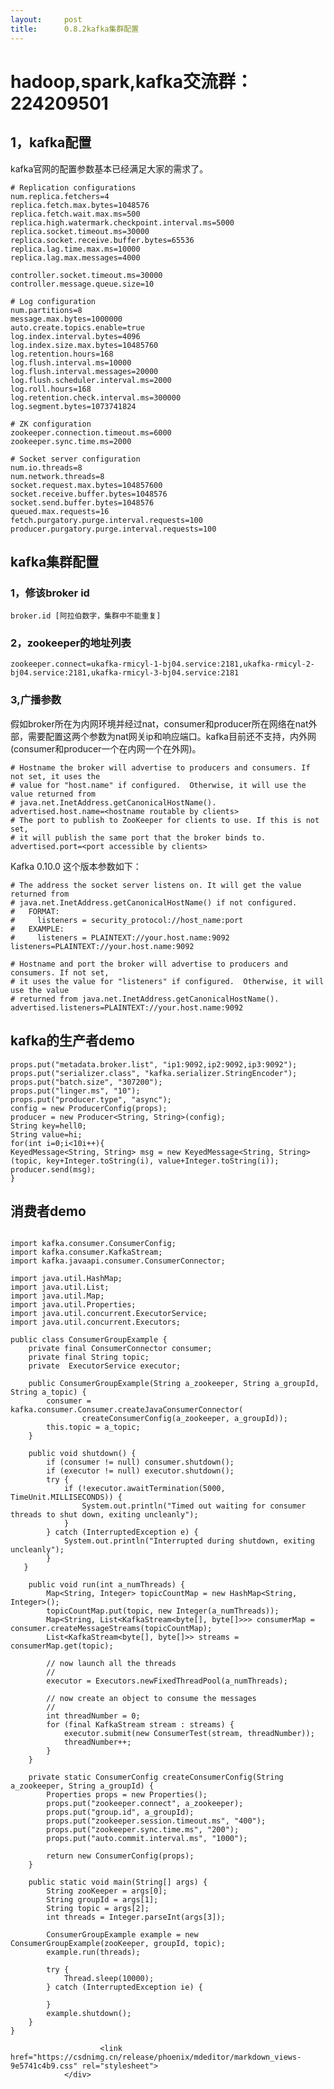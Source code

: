 ```yaml
---
layout:     post
title:      0.8.2kafka集群配置
---
```

<div id="article_content" class="article_content clearfix csdn-tracking-statistics" data-pid="blog" data-mod="popu_307" data-dsm="post">
								            <div id="content_views" class="markdown_views prism-atom-one-dark">
							<!-- flowchart 箭头图标 勿删 -->
							<svg xmlns="http://www.w3.org/2000/svg" style="display: none;"><path stroke-linecap="round" d="M5,0 0,2.5 5,5z" id="raphael-marker-block" style="-webkit-tap-highlight-color: rgba(0, 0, 0, 0);"></path></svg>
							<h1 id="hadoopsparkkafka交流群224209501">hadoop,spark,kafka交流群：224209501</h1>

<h2 id="1kafka配置">1，kafka配置</h2>

<p>kafka官网的配置参数基本已经满足大家的需求了。</p>



<pre class="prettyprint"><code class=" hljs avrasm"><span class="hljs-preprocessor"># Replication configurations</span>
num<span class="hljs-preprocessor">.replica</span><span class="hljs-preprocessor">.fetchers</span>=<span class="hljs-number">4</span>
replica<span class="hljs-preprocessor">.fetch</span><span class="hljs-preprocessor">.max</span><span class="hljs-preprocessor">.bytes</span>=<span class="hljs-number">1048576</span>
replica<span class="hljs-preprocessor">.fetch</span><span class="hljs-preprocessor">.wait</span><span class="hljs-preprocessor">.max</span><span class="hljs-preprocessor">.ms</span>=<span class="hljs-number">500</span>
replica<span class="hljs-preprocessor">.high</span><span class="hljs-preprocessor">.watermark</span><span class="hljs-preprocessor">.checkpoint</span><span class="hljs-preprocessor">.interval</span><span class="hljs-preprocessor">.ms</span>=<span class="hljs-number">5000</span>
replica<span class="hljs-preprocessor">.socket</span><span class="hljs-preprocessor">.timeout</span><span class="hljs-preprocessor">.ms</span>=<span class="hljs-number">30000</span>
replica<span class="hljs-preprocessor">.socket</span><span class="hljs-preprocessor">.receive</span><span class="hljs-preprocessor">.buffer</span><span class="hljs-preprocessor">.bytes</span>=<span class="hljs-number">65536</span>
replica<span class="hljs-preprocessor">.lag</span><span class="hljs-preprocessor">.time</span><span class="hljs-preprocessor">.max</span><span class="hljs-preprocessor">.ms</span>=<span class="hljs-number">10000</span>
replica<span class="hljs-preprocessor">.lag</span><span class="hljs-preprocessor">.max</span><span class="hljs-preprocessor">.messages</span>=<span class="hljs-number">4000</span>

controller<span class="hljs-preprocessor">.socket</span><span class="hljs-preprocessor">.timeout</span><span class="hljs-preprocessor">.ms</span>=<span class="hljs-number">30000</span>
controller<span class="hljs-preprocessor">.message</span><span class="hljs-preprocessor">.queue</span><span class="hljs-preprocessor">.size</span>=<span class="hljs-number">10</span>

<span class="hljs-preprocessor"># Log configuration</span>
num<span class="hljs-preprocessor">.partitions</span>=<span class="hljs-number">8</span>
message<span class="hljs-preprocessor">.max</span><span class="hljs-preprocessor">.bytes</span>=<span class="hljs-number">1000000</span>
auto<span class="hljs-preprocessor">.create</span><span class="hljs-preprocessor">.topics</span><span class="hljs-preprocessor">.enable</span>=true
log<span class="hljs-preprocessor">.index</span><span class="hljs-preprocessor">.interval</span><span class="hljs-preprocessor">.bytes</span>=<span class="hljs-number">4096</span>
log<span class="hljs-preprocessor">.index</span><span class="hljs-preprocessor">.size</span><span class="hljs-preprocessor">.max</span><span class="hljs-preprocessor">.bytes</span>=<span class="hljs-number">10485760</span>
log<span class="hljs-preprocessor">.retention</span><span class="hljs-preprocessor">.hours</span>=<span class="hljs-number">168</span>
log<span class="hljs-preprocessor">.flush</span><span class="hljs-preprocessor">.interval</span><span class="hljs-preprocessor">.ms</span>=<span class="hljs-number">10000</span>
log<span class="hljs-preprocessor">.flush</span><span class="hljs-preprocessor">.interval</span><span class="hljs-preprocessor">.messages</span>=<span class="hljs-number">20000</span>
log<span class="hljs-preprocessor">.flush</span><span class="hljs-preprocessor">.scheduler</span><span class="hljs-preprocessor">.interval</span><span class="hljs-preprocessor">.ms</span>=<span class="hljs-number">2000</span>
log<span class="hljs-preprocessor">.roll</span><span class="hljs-preprocessor">.hours</span>=<span class="hljs-number">168</span>
log<span class="hljs-preprocessor">.retention</span><span class="hljs-preprocessor">.check</span><span class="hljs-preprocessor">.interval</span><span class="hljs-preprocessor">.ms</span>=<span class="hljs-number">300000</span>
log<span class="hljs-preprocessor">.segment</span><span class="hljs-preprocessor">.bytes</span>=<span class="hljs-number">1073741824</span>

<span class="hljs-preprocessor"># ZK configuration</span>
zookeeper<span class="hljs-preprocessor">.connection</span><span class="hljs-preprocessor">.timeout</span><span class="hljs-preprocessor">.ms</span>=<span class="hljs-number">6000</span>
zookeeper<span class="hljs-preprocessor">.sync</span><span class="hljs-preprocessor">.time</span><span class="hljs-preprocessor">.ms</span>=<span class="hljs-number">2000</span>

<span class="hljs-preprocessor"># Socket server configuration</span>
num<span class="hljs-preprocessor">.io</span><span class="hljs-preprocessor">.threads</span>=<span class="hljs-number">8</span>
num<span class="hljs-preprocessor">.network</span><span class="hljs-preprocessor">.threads</span>=<span class="hljs-number">8</span>
socket<span class="hljs-preprocessor">.request</span><span class="hljs-preprocessor">.max</span><span class="hljs-preprocessor">.bytes</span>=<span class="hljs-number">104857600</span>
socket<span class="hljs-preprocessor">.receive</span><span class="hljs-preprocessor">.buffer</span><span class="hljs-preprocessor">.bytes</span>=<span class="hljs-number">1048576</span>
socket<span class="hljs-preprocessor">.send</span><span class="hljs-preprocessor">.buffer</span><span class="hljs-preprocessor">.bytes</span>=<span class="hljs-number">1048576</span>
queued<span class="hljs-preprocessor">.max</span><span class="hljs-preprocessor">.requests</span>=<span class="hljs-number">16</span>
fetch<span class="hljs-preprocessor">.purgatory</span><span class="hljs-preprocessor">.purge</span><span class="hljs-preprocessor">.interval</span><span class="hljs-preprocessor">.requests</span>=<span class="hljs-number">100</span>
producer<span class="hljs-preprocessor">.purgatory</span><span class="hljs-preprocessor">.purge</span><span class="hljs-preprocessor">.interval</span><span class="hljs-preprocessor">.requests</span>=<span class="hljs-number">100</span></code></pre>



<h2 id="kafka集群配置">kafka集群配置</h2>



<h3 id="1修该broker-id">1，修该broker id</h3>



<pre class="prettyprint"><code class=" hljs css"><span class="hljs-tag">broker</span><span class="hljs-class">.id</span> <span class="hljs-attr_selector">[阿拉伯数字，集群中不能重复]</span></code></pre>



<h3 id="2zookeeper的地址列表">2，zookeeper的地址列表</h3>



<pre class="prettyprint"><code class=" hljs lasso">zookeeper<span class="hljs-built_in">.</span>connect<span class="hljs-subst">=</span>ukafka<span class="hljs-attribute">-rmicyl</span><span class="hljs-subst">-</span><span class="hljs-number">1</span><span class="hljs-attribute">-bj04</span><span class="hljs-built_in">.</span>service:<span class="hljs-number">2181</span>,ukafka<span class="hljs-attribute">-rmicyl</span><span class="hljs-subst">-</span><span class="hljs-number">2</span><span class="hljs-attribute">-bj04</span><span class="hljs-built_in">.</span>service:<span class="hljs-number">2181</span>,ukafka<span class="hljs-attribute">-rmicyl</span><span class="hljs-subst">-</span><span class="hljs-number">3</span><span class="hljs-attribute">-bj04</span><span class="hljs-built_in">.</span>service:<span class="hljs-number">2181</span></code></pre>



<h3 id="3广播参数">3,广播参数</h3>

<p>假如broker所在为内网环境并经过nat，consumer和producer所在网络在nat外部，需要配置这两个参数为nat网关ip和响应端口。kafka目前还不支持，内外网(consumer和producer一个在内网一个在外网)。</p>



<pre class="prettyprint"><code class=" hljs vhdl"># Hostname the broker will advertise <span class="hljs-keyword">to</span> producers <span class="hljs-keyword">and</span> consumers. <span class="hljs-keyword">If</span> <span class="hljs-keyword">not</span> set, it uses the
# value <span class="hljs-keyword">for</span> <span class="hljs-string">"host.name"</span> <span class="hljs-keyword">if</span> configured.  Otherwise, it will <span class="hljs-keyword">use</span> the value returned from
# java.net.InetAddress.getCanonicalHostName().
advertised.host.name=&lt;hostname routable by clients&gt;
# The <span class="hljs-keyword">port</span> <span class="hljs-keyword">to</span> publish <span class="hljs-keyword">to</span> ZooKeeper <span class="hljs-keyword">for</span> clients <span class="hljs-keyword">to</span> <span class="hljs-keyword">use</span>. <span class="hljs-keyword">If</span> this <span class="hljs-keyword">is</span> <span class="hljs-keyword">not</span> set,
# it will publish the same <span class="hljs-keyword">port</span> that the broker binds <span class="hljs-keyword">to</span>.
advertised.<span class="hljs-keyword">port</span>=&lt;<span class="hljs-keyword">port</span> accessible by clients&gt;</code></pre>

<p>Kafka 0.10.0 这个版本参数如下：</p>



<pre class="prettyprint"><code class=" hljs vala"><span class="hljs-preprocessor"># The address the socket server listens on. It will get the value returned from </span>
<span class="hljs-preprocessor"># java.net.InetAddress.getCanonicalHostName() if not configured.</span>
<span class="hljs-preprocessor">#   FORMAT:</span>
<span class="hljs-preprocessor">#     listeners = security_protocol://host_name:port</span>
<span class="hljs-preprocessor">#   EXAMPLE:</span>
<span class="hljs-preprocessor">#     listeners = PLAINTEXT://your.host.name:9092</span>
listeners=PLAINTEXT:<span class="hljs-comment">//your.host.name:9092</span>

<span class="hljs-preprocessor"># Hostname and port the broker will advertise to producers and consumers. If not set, </span>
<span class="hljs-preprocessor"># it uses the value for "listeners" if configured.  Otherwise, it will use the value</span>
<span class="hljs-preprocessor"># returned from java.net.InetAddress.getCanonicalHostName().</span>
advertised.listeners=PLAINTEXT:<span class="hljs-comment">//your.host.name:9092</span></code></pre>



<h2 id="kafka的生产者demo">kafka的生产者demo</h2>



<pre class="prettyprint"><code class=" hljs vbscript">props.put(<span class="hljs-string">"metadata.broker.list"</span>, <span class="hljs-string">"ip1:9092,ip2:9092,ip3:9092"</span>);
props.put(<span class="hljs-string">"serializer.class"</span>, <span class="hljs-string">"kafka.serializer.StringEncoder"</span>);
props.put(<span class="hljs-string">"batch.size"</span>, <span class="hljs-string">"307200"</span>);
props.put(<span class="hljs-string">"linger.ms"</span>, <span class="hljs-string">"10"</span>);
props.put(<span class="hljs-string">"producer.type"</span>, <span class="hljs-string">"async"</span>);
config = <span class="hljs-keyword">new</span> ProducerConfig(props);
producer = <span class="hljs-keyword">new</span> Producer&lt;<span class="hljs-built_in">String</span>, <span class="hljs-built_in">String</span>&gt;(config);
<span class="hljs-built_in">String</span> key=hell0;
<span class="hljs-built_in">String</span> value=hi;
<span class="hljs-keyword">for</span>(<span class="hljs-built_in">int</span> i=<span class="hljs-number">0</span>;i&lt;<span class="hljs-number">10</span>i++){
KeyedMessage&lt;<span class="hljs-built_in">String</span>, <span class="hljs-built_in">String</span>&gt; msg = <span class="hljs-keyword">new</span> KeyedMessage&lt;<span class="hljs-built_in">String</span>, <span class="hljs-built_in">String</span>&gt;(topic, key+Integer.toString(i), value+Integer.toString(i));
producer.send(msg);
}</code></pre>



<h2 id="消费者demo">消费者demo</h2>



<pre class="prettyprint"><code class=" hljs java">
<span class="hljs-keyword">import</span> kafka.consumer.ConsumerConfig;
<span class="hljs-keyword">import</span> kafka.consumer.KafkaStream;
<span class="hljs-keyword">import</span> kafka.javaapi.consumer.ConsumerConnector;

<span class="hljs-keyword">import</span> java.util.HashMap;
<span class="hljs-keyword">import</span> java.util.List;
<span class="hljs-keyword">import</span> java.util.Map;
<span class="hljs-keyword">import</span> java.util.Properties;
<span class="hljs-keyword">import</span> java.util.concurrent.ExecutorService;
<span class="hljs-keyword">import</span> java.util.concurrent.Executors;

<span class="hljs-keyword">public</span> <span class="hljs-class"><span class="hljs-keyword">class</span> <span class="hljs-title">ConsumerGroupExample</span> {</span>
    <span class="hljs-keyword">private</span> <span class="hljs-keyword">final</span> ConsumerConnector consumer;
    <span class="hljs-keyword">private</span> <span class="hljs-keyword">final</span> String topic;
    <span class="hljs-keyword">private</span>  ExecutorService executor;

    <span class="hljs-keyword">public</span> <span class="hljs-title">ConsumerGroupExample</span>(String a_zookeeper, String a_groupId, String a_topic) {
        consumer = kafka.consumer.Consumer.createJavaConsumerConnector(
                createConsumerConfig(a_zookeeper, a_groupId));
        <span class="hljs-keyword">this</span>.topic = a_topic;
    }

    <span class="hljs-keyword">public</span> <span class="hljs-keyword">void</span> <span class="hljs-title">shutdown</span>() {
        <span class="hljs-keyword">if</span> (consumer != <span class="hljs-keyword">null</span>) consumer.shutdown();
        <span class="hljs-keyword">if</span> (executor != <span class="hljs-keyword">null</span>) executor.shutdown();
        <span class="hljs-keyword">try</span> {
            <span class="hljs-keyword">if</span> (!executor.awaitTermination(<span class="hljs-number">5000</span>, TimeUnit.MILLISECONDS)) {
                System.out.println(<span class="hljs-string">"Timed out waiting for consumer threads to shut down, exiting uncleanly"</span>);
            }
        } <span class="hljs-keyword">catch</span> (InterruptedException e) {
            System.out.println(<span class="hljs-string">"Interrupted during shutdown, exiting uncleanly"</span>);
        }
   }

    <span class="hljs-keyword">public</span> <span class="hljs-keyword">void</span> <span class="hljs-title">run</span>(<span class="hljs-keyword">int</span> a_numThreads) {
        Map&lt;String, Integer&gt; topicCountMap = <span class="hljs-keyword">new</span> HashMap&lt;String, Integer&gt;();
        topicCountMap.put(topic, <span class="hljs-keyword">new</span> Integer(a_numThreads));
        Map&lt;String, List&lt;KafkaStream&lt;<span class="hljs-keyword">byte</span>[], <span class="hljs-keyword">byte</span>[]&gt;&gt;&gt; consumerMap = consumer.createMessageStreams(topicCountMap);
        List&lt;KafkaStream&lt;<span class="hljs-keyword">byte</span>[], <span class="hljs-keyword">byte</span>[]&gt;&gt; streams = consumerMap.get(topic);

        <span class="hljs-comment">// now launch all the threads</span>
        <span class="hljs-comment">//</span>
        executor = Executors.newFixedThreadPool(a_numThreads);

        <span class="hljs-comment">// now create an object to consume the messages</span>
        <span class="hljs-comment">//</span>
        <span class="hljs-keyword">int</span> threadNumber = <span class="hljs-number">0</span>;
        <span class="hljs-keyword">for</span> (<span class="hljs-keyword">final</span> KafkaStream stream : streams) {
            executor.submit(<span class="hljs-keyword">new</span> ConsumerTest(stream, threadNumber));
            threadNumber++;
        }
    }

    <span class="hljs-keyword">private</span> <span class="hljs-keyword">static</span> ConsumerConfig <span class="hljs-title">createConsumerConfig</span>(String a_zookeeper, String a_groupId) {
        Properties props = <span class="hljs-keyword">new</span> Properties();
        props.put(<span class="hljs-string">"zookeeper.connect"</span>, a_zookeeper);
        props.put(<span class="hljs-string">"group.id"</span>, a_groupId);
        props.put(<span class="hljs-string">"zookeeper.session.timeout.ms"</span>, <span class="hljs-string">"400"</span>);
        props.put(<span class="hljs-string">"zookeeper.sync.time.ms"</span>, <span class="hljs-string">"200"</span>);
        props.put(<span class="hljs-string">"auto.commit.interval.ms"</span>, <span class="hljs-string">"1000"</span>);

        <span class="hljs-keyword">return</span> <span class="hljs-keyword">new</span> ConsumerConfig(props);
    }

    <span class="hljs-keyword">public</span> <span class="hljs-keyword">static</span> <span class="hljs-keyword">void</span> <span class="hljs-title">main</span>(String[] args) {
        String zooKeeper = args[<span class="hljs-number">0</span>];
        String groupId = args[<span class="hljs-number">1</span>];
        String topic = args[<span class="hljs-number">2</span>];
        <span class="hljs-keyword">int</span> threads = Integer.parseInt(args[<span class="hljs-number">3</span>]);

        ConsumerGroupExample example = <span class="hljs-keyword">new</span> ConsumerGroupExample(zooKeeper, groupId, topic);
        example.run(threads);

        <span class="hljs-keyword">try</span> {
            Thread.sleep(<span class="hljs-number">10000</span>);
        } <span class="hljs-keyword">catch</span> (InterruptedException ie) {

        }
        example.shutdown();
    }
}</code></pre>            </div>
						<link href="https://csdnimg.cn/release/phoenix/mdeditor/markdown_views-9e5741c4b9.css" rel="stylesheet">
                </div>